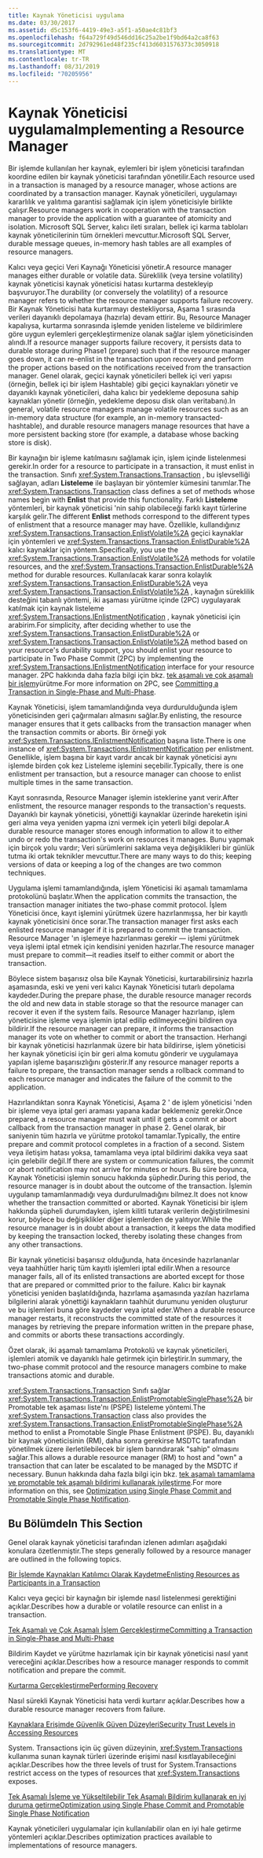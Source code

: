 ```yaml
---
title: Kaynak Yöneticisi uygulama
ms.date: 03/30/2017
ms.assetid: d5c153f6-4419-49e3-a5f1-a50ae4c81bf3
ms.openlocfilehash: f64a729f49d546dd16c25a2be1f9bd64a2ca8f63
ms.sourcegitcommit: 2d792961ed48f235cf413d6031576373c3050918
ms.translationtype: MT
ms.contentlocale: tr-TR
ms.lasthandoff: 08/31/2019
ms.locfileid: "70205956"
---
```

# <a name="implementing-a-resource-manager"></a><span data-ttu-id="760b4-102">Kaynak Yöneticisi uygulama</span><span class="sxs-lookup"><span data-stu-id="760b4-102">Implementing a Resource Manager</span></span>
<span data-ttu-id="760b4-103">Bir işlemde kullanılan her kaynak, eylemleri bir işlem yöneticisi tarafından koordine edilen bir kaynak yöneticisi tarafından yönetilir.</span><span class="sxs-lookup"><span data-stu-id="760b4-103">Each resource used in a transaction is managed by a resource manager, whose actions are coordinated by a transaction manager.</span></span> <span data-ttu-id="760b4-104">Kaynak yöneticileri, uygulamayı kararlılık ve yalıtıma garantisi sağlamak için işlem yöneticisiyle birlikte çalışır.</span><span class="sxs-lookup"><span data-stu-id="760b4-104">Resource managers work in cooperation with the transaction manager to provide the application with a guarantee of atomicity and isolation.</span></span> <span data-ttu-id="760b4-105">Microsoft SQL Server, kalıcı ileti sıraları, bellek içi karma tabloları kaynak yöneticilerinin tüm örnekleri mevcuttur.</span><span class="sxs-lookup"><span data-stu-id="760b4-105">Microsoft SQL Server, durable message queues, in-memory hash tables are all examples of resource managers.</span></span>  
  
 <span data-ttu-id="760b4-106">Kalıcı veya geçici Veri Kaynağı Yöneticisi yönetir.</span><span class="sxs-lookup"><span data-stu-id="760b4-106">A resource manager manages either durable or volatile data.</span></span> <span data-ttu-id="760b4-107">Süreklilik (veya tersine volatility) kaynak yöneticisi kaynak yöneticisi hatası kurtarma destekleyip başvuruyor.</span><span class="sxs-lookup"><span data-stu-id="760b4-107">The durability (or conversely the volatility) of a resource manager refers to whether the resource manager supports failure recovery.</span></span> <span data-ttu-id="760b4-108">Bir Kaynak Yöneticisi hata kurtarmayı destekliyorsa, Aşama 1 sırasında verileri dayanıklı depolamaya (hazırla) devam ettirir. Bu, Resource Manager kapalıysa, kurtarma sonrasında işlemde yeniden listeleme ve bildirimlere göre uygun eylemleri gerçekleştirmenize olanak sağlar işlem yöneticisinden alındı.</span><span class="sxs-lookup"><span data-stu-id="760b4-108">If a resource manager supports failure recovery, it persists data to durable storage during Phase1 (prepare) such that if the resource manager goes down, it can re-enlist in the transaction upon recovery and perform the proper actions based on the notifications received from the transaction manager.</span></span> <span data-ttu-id="760b4-109">Genel olarak, geçici kaynak yöneticileri bellek içi veri yapısı (örneğin, bellek içi bir işlem Hashtable) gibi geçici kaynakları yönetir ve dayanıklı kaynak yöneticileri, daha kalıcı bir yedekleme deposuna sahip kaynakları yönetir (örneğin, yedekleme deposu disk olan veritabanı).</span><span class="sxs-lookup"><span data-stu-id="760b4-109">In general, volatile resource managers manage volatile resources such as an in-memory data structure (for example, an in-memory transacted-hashtable), and durable resource managers manage resources that have a more persistent backing store (for example, a database whose backing store is disk).</span></span>  
  
 <span data-ttu-id="760b4-110">Bir kaynağın bir işleme katılmasını sağlamak için, işlem içinde listelenmesi gerekir.</span><span class="sxs-lookup"><span data-stu-id="760b4-110">In order for a resource to participate in a transaction, it must enlist in the transaction.</span></span> <span data-ttu-id="760b4-111">Sınıfı <xref:System.Transactions.Transaction> , bu işlevselliği sağlayan, adları **Listeleme** ile başlayan bir yöntemler kümesini tanımlar.</span><span class="sxs-lookup"><span data-stu-id="760b4-111">The <xref:System.Transactions.Transaction> class defines a set of methods whose names begin with **Enlist** that provide this functionality.</span></span> <span data-ttu-id="760b4-112">Farklı **Listeleme** yöntemleri, bir kaynak yöneticisi 'nin sahip olabileceği farklı kayıt türlerine karşılık gelir.</span><span class="sxs-lookup"><span data-stu-id="760b4-112">The different **Enlist** methods correspond to the different types of enlistment that a resource manager may have.</span></span> <span data-ttu-id="760b4-113">Özellikle, kullandığınız <xref:System.Transactions.Transaction.EnlistVolatile%2A> geçici kaynaklar için yöntemleri ve <xref:System.Transactions.Transaction.EnlistDurable%2A> kalıcı kaynaklar için yöntem.</span><span class="sxs-lookup"><span data-stu-id="760b4-113">Specifically, you use the <xref:System.Transactions.Transaction.EnlistVolatile%2A> methods for volatile resources, and the <xref:System.Transactions.Transaction.EnlistDurable%2A> method for durable resources.</span></span> <span data-ttu-id="760b4-114">Kullanılacak karar sonra kolaylık <xref:System.Transactions.Transaction.EnlistDurable%2A> veya <xref:System.Transactions.Transaction.EnlistVolatile%2A> , kaynağın süreklilik desteğini tabanlı yöntemi, iki aşaması yürütme içinde (2PC) uygulayarak katılmak için kaynak listeleme <xref:System.Transactions.IEnlistmentNotification> , kaynak yöneticisi için arabirim.</span><span class="sxs-lookup"><span data-stu-id="760b4-114">For simplicity, after deciding whether to use the <xref:System.Transactions.Transaction.EnlistDurable%2A> or <xref:System.Transactions.Transaction.EnlistVolatile%2A> method based on your resource's durability support, you should enlist your resource to participate in Two Phase Commit (2PC) by implementing the <xref:System.Transactions.IEnlistmentNotification> interface for your resource manager.</span></span> <span data-ttu-id="760b4-115">2PC hakkında daha fazla bilgi için bkz. [tek aşamalı ve çok aşamalı bir işlem](committing-a-transaction-in-single-phase-and-multi-phase.md)yürütme.</span><span class="sxs-lookup"><span data-stu-id="760b4-115">For more information on 2PC, see [Committing a Transaction in Single-Phase and Multi-Phase](committing-a-transaction-in-single-phase-and-multi-phase.md).</span></span>  
  
 <span data-ttu-id="760b4-116">Kaynak Yöneticisi, işlem tamamlandığında veya durdurulduğunda işlem yöneticisinden geri çağırmaları almasını sağlar.</span><span class="sxs-lookup"><span data-stu-id="760b4-116">By enlisting, the resource manager ensures that it gets callbacks from the transaction manager when the transaction commits or aborts.</span></span> <span data-ttu-id="760b4-117">Bir örneği yok <xref:System.Transactions.IEnlistmentNotification> başına liste.</span><span class="sxs-lookup"><span data-stu-id="760b4-117">There is one instance of <xref:System.Transactions.IEnlistmentNotification> per enlistment.</span></span> <span data-ttu-id="760b4-118">Genellikle, işlem başına bir kayıt vardır ancak bir kaynak yöneticisi aynı işlemde birden çok kez Listeleme işlemini seçebilir.</span><span class="sxs-lookup"><span data-stu-id="760b4-118">Typically, there is one enlistment per transaction, but a resource manager can choose to enlist multiple times in the same transaction.</span></span>  
  
 <span data-ttu-id="760b4-119">Kayıt sonrasında, Resource Manager işlemin isteklerine yanıt verir.</span><span class="sxs-lookup"><span data-stu-id="760b4-119">After enlistment, the resource manager responds to the transaction's requests.</span></span> <span data-ttu-id="760b4-120">Dayanıklı bir kaynak yöneticisi, yönettiği kaynaklar üzerinde hareketin işini geri alma veya yeniden yapma izni vermek için yeterli bilgi depolar.</span><span class="sxs-lookup"><span data-stu-id="760b4-120">A durable resource manager stores enough information to allow it to either undo or redo the transaction's work on resources it manages.</span></span> <span data-ttu-id="760b4-121">Bunu yapmak için birçok yolu vardır; Veri sürümlerini saklama veya değişiklikleri bir günlük tutma iki ortak teknikler mevcuttur.</span><span class="sxs-lookup"><span data-stu-id="760b4-121">There are many ways to do this; keeping versions of data or keeping a log of the changes are two common techniques.</span></span>  
  
 <span data-ttu-id="760b4-122">Uygulama işlemi tamamlandığında, işlem Yöneticisi iki aşamalı tamamlama protokolünü başlatır.</span><span class="sxs-lookup"><span data-stu-id="760b4-122">When the application commits the transaction, the transaction manager initiates the two-phase commit protocol.</span></span> <span data-ttu-id="760b4-123">İşlem Yöneticisi önce, kayıt işlemini yürütmek üzere hazırlanmışsa, her bir kayıtlı kaynak yöneticisini önce sorar.</span><span class="sxs-lookup"><span data-stu-id="760b4-123">The transaction manager first asks each enlisted resource manager if it is prepared to commit the transaction.</span></span> <span data-ttu-id="760b4-124">Resource Manager 'ın işlemeye hazırlanması gerekir — işlemi yürütmek veya işlemi iptal etmek için kendisini yeniden hazırlar.</span><span class="sxs-lookup"><span data-stu-id="760b4-124">The resource manager must prepare to commit—it readies itself to either commit or abort the transaction.</span></span>  
  
 <span data-ttu-id="760b4-125">Böylece sistem başarısız olsa bile Kaynak Yöneticisi, kurtarabilirsiniz hazırla aşamasında, eski ve yeni veri kalıcı Kaynak Yöneticisi tutarlı depolama kaydeder.</span><span class="sxs-lookup"><span data-stu-id="760b4-125">During the prepare phase, the durable resource manager records the old and new data in stable storage so that the resource manager can recover it even if the system fails.</span></span> <span data-ttu-id="760b4-126">Resource Manager hazırlanıp, işlem yöneticisine işleme veya işlemin iptal edilip edilmeyeceğini bildiren oya bildirir.</span><span class="sxs-lookup"><span data-stu-id="760b4-126">If the resource manager can prepare, it informs the transaction manager its vote on whether to commit or abort the transaction.</span></span> <span data-ttu-id="760b4-127">Herhangi bir kaynak yöneticisi hazırlanmak üzere bir hata bildirirse, işlem yöneticisi her kaynak yöneticisi için bir geri alma komutu gönderir ve uygulamaya yapılan işleme başarısızlığını gösterir.</span><span class="sxs-lookup"><span data-stu-id="760b4-127">If any resource manager reports a failure to prepare, the transaction manager sends a rollback command to each resource manager and indicates the failure of the commit to the application.</span></span>  
  
 <span data-ttu-id="760b4-128">Hazırlandıktan sonra Kaynak Yöneticisi, Aşama 2 ' de işlem yöneticisi 'nden bir işleme veya iptal geri araması yapana kadar beklemeniz gerekir.</span><span class="sxs-lookup"><span data-stu-id="760b4-128">Once prepared, a resource manager must wait until it gets a commit or abort callback from the transaction manager in phase 2.</span></span> <span data-ttu-id="760b4-129">Genel olarak, bir saniyenin tüm hazırla ve yürütme protokol tamamlar.</span><span class="sxs-lookup"><span data-stu-id="760b4-129">Typically, the entire prepare and commit protocol completes in a fraction of a second.</span></span> <span data-ttu-id="760b4-130">Sistem veya iletişim hatası yoksa, tamamlama veya iptal bildirimi dakika veya saat için gelebilir değil.</span><span class="sxs-lookup"><span data-stu-id="760b4-130">If there are system or communication failures, the commit or abort notification may not arrive for minutes or hours.</span></span> <span data-ttu-id="760b4-131">Bu süre boyunca, Kaynak Yöneticisi işlemin sonucu hakkında şüphedir.</span><span class="sxs-lookup"><span data-stu-id="760b4-131">During this period, the resource manager is in doubt about the outcome of the transaction.</span></span> <span data-ttu-id="760b4-132">İşlemin uygulanıp tamamlanmadığı veya durdurulmadığını bilmez.</span><span class="sxs-lookup"><span data-stu-id="760b4-132">It does not know whether the transaction committed or aborted.</span></span> <span data-ttu-id="760b4-133">Kaynak Yöneticisi bir işlem hakkında şüpheli durumdayken, işlem kilitli tutarak verilerin değiştirilmesini korur, böylece bu değişiklikler diğer işlemlerden de yalıtıyor.</span><span class="sxs-lookup"><span data-stu-id="760b4-133">While the resource manager is in doubt about a transaction, it keeps the data modified by keeping the transaction locked, thereby isolating these changes from any other transactions.</span></span>  
  
 <span data-ttu-id="760b4-134">Bir kaynak yöneticisi başarısız olduğunda, hata öncesinde hazırlananlar veya taahhütler hariç tüm kayıtlı işlemleri iptal edilir.</span><span class="sxs-lookup"><span data-stu-id="760b4-134">When a resource manager fails, all of its enlisted transactions are aborted except for those that are prepared or committed prior to the failure.</span></span> <span data-ttu-id="760b4-135">Kalıcı bir kaynak yöneticisi yeniden başlatıldığında, hazırlama aşamasında yazılan hazırlama bilgilerini alarak yönettiği kaynakların taahhüt durumunu yeniden oluşturur ve bu işlemleri buna göre kaydeder veya iptal eder.</span><span class="sxs-lookup"><span data-stu-id="760b4-135">When a durable resource manager restarts, it reconstructs the committed state of the resources it manages by retrieving the prepare information written in the prepare phase, and commits or aborts these transactions accordingly.</span></span>  
  
 <span data-ttu-id="760b4-136">Özet olarak, iki aşamalı tamamlama Protokolü ve kaynak yöneticileri, işlemleri atomik ve dayanıklı hale getirmek için birleştirir.</span><span class="sxs-lookup"><span data-stu-id="760b4-136">In summary, the two-phase commit protocol and the resource managers combine to make transactions atomic and durable.</span></span>  
  
 <span data-ttu-id="760b4-137"><xref:System.Transactions.Transaction> Sınıfı sağlar <xref:System.Transactions.Transaction.EnlistPromotableSinglePhase%2A> bir Promotable tek aşaması liste'nı (PSPE) listeleme yöntemi.</span><span class="sxs-lookup"><span data-stu-id="760b4-137">The <xref:System.Transactions.Transaction> class also provides the <xref:System.Transactions.Transaction.EnlistPromotableSinglePhase%2A> method to enlist a Promotable Single Phase Enlistment (PSPE).</span></span> <span data-ttu-id="760b4-138">Bu, dayanıklı bir kaynak yöneticisinin (RM), daha sonra gerekirse MSDTC tarafından yönetilmek üzere ilerletilebilecek bir işlem barındırarak "sahip" olmasını sağlar.</span><span class="sxs-lookup"><span data-stu-id="760b4-138">This allows a durable resource manager (RM) to host and "own" a transaction that can later be escalated to be managed by the MSDTC if necessary.</span></span> <span data-ttu-id="760b4-139">Bunun hakkında daha fazla bilgi için bkz. [tek aşamalı tamamlama ve promotable tek aşamalı bildirimi kullanarak iyileştirme](optimization-spc-and-promotable-spn.md).</span><span class="sxs-lookup"><span data-stu-id="760b4-139">For more information on this, see [Optimization using Single Phase Commit and Promotable Single Phase Notification](optimization-spc-and-promotable-spn.md).</span></span>  
  
## <a name="in-this-section"></a><span data-ttu-id="760b4-140">Bu Bölümde</span><span class="sxs-lookup"><span data-stu-id="760b4-140">In This Section</span></span>  
 <span data-ttu-id="760b4-141">Genel olarak kaynak yöneticisi tarafından izlenen adımları aşağıdaki konulara özetlenmiştir.</span><span class="sxs-lookup"><span data-stu-id="760b4-141">The steps generally followed by a resource manager are outlined in the following topics.</span></span>  
  
 [<span data-ttu-id="760b4-142">Bir İşlemde Kaynakları Katılımcı Olarak Kaydetme</span><span class="sxs-lookup"><span data-stu-id="760b4-142">Enlisting Resources as Participants in a Transaction</span></span>](enlisting-resources-as-participants-in-a-transaction.md)  
  
 <span data-ttu-id="760b4-143">Kalıcı veya geçici bir kaynağın bir işlemde nasıl listelenmesi gerektiğini açıklar.</span><span class="sxs-lookup"><span data-stu-id="760b4-143">Describes how a durable or volatile resource can enlist in a transaction.</span></span>  
  
 [<span data-ttu-id="760b4-144">Tek Aşamalı ve Çok Aşamalı İşlem Gerçekleştirme</span><span class="sxs-lookup"><span data-stu-id="760b4-144">Committing a Transaction in Single-Phase and Multi-Phase</span></span>](committing-a-transaction-in-single-phase-and-multi-phase.md)  
  
 <span data-ttu-id="760b4-145">Bildirim Kaydet ve yürütme hazırlamak için bir kaynak yöneticisi nasıl yanıt vereceğini açıklar.</span><span class="sxs-lookup"><span data-stu-id="760b4-145">Describes how a resource manager responds to commit notification and prepare the commit.</span></span>  
  
 [<span data-ttu-id="760b4-146">Kurtarma Gerçekleştirme</span><span class="sxs-lookup"><span data-stu-id="760b4-146">Performing Recovery</span></span>](performing-recovery.md)  
  
 <span data-ttu-id="760b4-147">Nasıl sürekli Kaynak Yöneticisi hata verdi kurtarır açıklar.</span><span class="sxs-lookup"><span data-stu-id="760b4-147">Describes how a durable resource manager recovers from failure.</span></span>  
  
 [<span data-ttu-id="760b4-148">Kaynaklara Erişimde Güvenlik Güven Düzeyleri</span><span class="sxs-lookup"><span data-stu-id="760b4-148">Security Trust Levels in Accessing Resources</span></span>](security-trust-levels-in-accessing-resources.md)  
  
 <span data-ttu-id="760b4-149">System. Transactions için üç güven düzeyinin, <xref:System.Transactions> kullanıma sunan kaynak türleri üzerinde erişimi nasıl kısıtlayabileceğini açıklar.</span><span class="sxs-lookup"><span data-stu-id="760b4-149">Describes how the three levels of trust for System.Transactions restrict access on the types of resources that <xref:System.Transactions> exposes.</span></span>  
  
 [<span data-ttu-id="760b4-150">Tek Aşamalı İşleme ve Yükseltilebilir Tek Aşamalı Bildirim kullanarak en iyi duruma getirme</span><span class="sxs-lookup"><span data-stu-id="760b4-150">Optimization using Single Phase Commit and Promotable Single Phase Notification</span></span>](optimization-spc-and-promotable-spn.md)  
  
 <span data-ttu-id="760b4-151">Kaynak yöneticileri uygulamalar için kullanılabilir olan en iyi hale getirme yöntemleri açıklar.</span><span class="sxs-lookup"><span data-stu-id="760b4-151">Describes optimization practices available to implementations of resource managers.</span></span>
